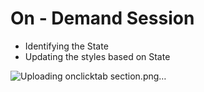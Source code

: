 # On - Demand Session

- Identifying the State
- Updating the styles based on State


![Uploading onclicktab section.png…]()
